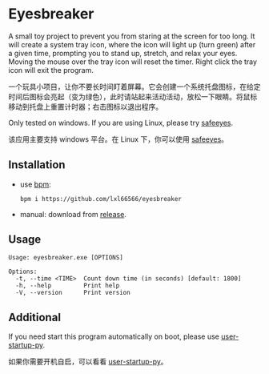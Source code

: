 # Eyesbreaker

A small toy project to prevent you from staring at the screen for too long. It will create a system tray icon, where the icon will light up (turn green) after a given time, prompting you to stand up, stretch, and relax your eyes. Moving the mouse over the tray icon will reset the timer. Right click the tray icon will exit the program.

一个玩具小项目，让你不要长时间盯着屏幕。它会创建一个系统托盘图标，在给定时间后图标会亮起（变为绿色），此时请站起来活动活动，放松一下眼睛。将鼠标移动到托盘上重置计时器；右击图标以退出程序。

Only tested on windows. If you are using Linux, please try [safeeyes](https://github.com/slgobinath/SafeEyes).

该应用主要支持 windows 平台。在 Linux 下，你可以使用 [safeeyes](https://github.com/slgobinath/SafeEyes)。

## Installation

- use [bpm](https://github.com/lxl66566/bpm):
  ```sh
  bpm i https://github.com/lxl66566/eyesbreaker
  ```
- manual: download from [release](https://github.com/lxl66566/eyesbreaker/releases).

## Usage

```
Usage: eyesbreaker.exe [OPTIONS]

Options:
  -t, --time <TIME>  Count down time (in seconds) [default: 1800]
  -h, --help         Print help
  -V, --version      Print version
```

## Additional

If you need start this program automatically on boot, please use [user-startup-py](https://github.com/lxl66566/user-startup-py).

如果你需要开机自启，可以看看 [user-startup-py](https://github.com/lxl66566/user-startup-py)。
